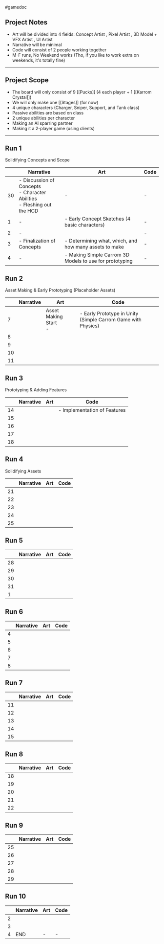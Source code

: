 #gamedoc
## Project Notes
* Art will be divided into 4 fields: Concept Artist , Pixel Artist , 3D Model + VFX Artist , UI Artist
* Narrative will be minimal
* Code will consist of 2 people working together
* M-F runs, No Weekend works (Tho, if you like to work extra on weekends, it's totally fine)
---
## Project Scope
* The board will only consist of 9 [[Pucks]] (4 each player + 1 [[Karrom Crystal]])
* We will only make one [[Stages]] (for now)
* 4 unique characters (Charger, Sniper, Support, and Tank class)
* Passive abilities are based on class
* 2 unique abilities per character
* Making an AI sparring partner
* Making it a 2-player game (using clients)
---
## Run 1
Solidifying Concepts and Scope

|     | Narrative                                                                   | Art                                                     | Code |
| --- | --------------------------------------------------------------------------- | ------------------------------------------------------- | ---- |
| 30  | - Discussion of Concepts<br>- Character Abilities<br>- Fleshing out the HCD | -                                                       | -    |
| 1   | -                                                                           | - Early Concept Sketches (4 basic characters)           | -    |
| 2   | -                                                                           |                                                         | -    |
| 3   | - Finalization of Concepts                                                  | - Determining what, which, and how many assets to make  | -    |
| 4   | -                                                                           | - Making Simple Carrom 3D Models to use for prototyping | -    |

## Run 2
Asset Making & Early Prototyping (Placeholder Assets)

|     | Narrative | Art                     | Code                                                         |
| --- | --------- | ----------------------- | ------------------------------------------------------------ |
| 7   |           | Asset Making Start<br>- | - Early Prototype in Unity (Simple Carrom Game with Physics) |
| 8   |           |                         |                                                              |
| 9   |           |                         |                                                              |
| 10  |           |                         |                                                              |
| 11  |           |                         |                                                              |

## Run 3
Prototyping & Adding Features

|     | Narrative | Art | Code                         |
| --- | --------- | --- | ---------------------------- |
| 14  |           |     | - Implementation of Features |
| 15  |           |     |                              |
| 16  |           |     |                              |
| 17  |           |     |                              |
| 18  |           |     |                              |

## Run 4
Solidifying Assets

|     | Narrative | Art | Code |
| --- | --------- | --- | ---- |
| 21  |           |     |      |
| 22  |           |     |      |
| 23  |           |     |      |
| 24  |           |     |      |
| 25  |           |     |      |

## Run 5

|     | Narrative | Art | Code |
| --- | --------- | --- | ---- |
| 28  |           |     |      |
| 29  |           |     |      |
| 30  |           |     |      |
| 31  |           |     |      |
| 1   |           |     |      |

## Run 6

|     | Narrative | Art | Code |
| --- | --------- | --- | ---- |
| 4   |           |     |      |
| 5   |           |     |      |
| 6   |           |     |      |
| 7   |           |     |      |
| 8   |           |     |      |

## Run 7

|     | Narrative | Art | Code |
| --- | --------- | --- | ---- |
| 11  |           |     |      |
| 12  |           |     |      |
| 13  |           |     |      |
| 14  |           |     |      |
| 15  |           |     |      |

## Run 8

|     | Narrative | Art | Code |
| --- | --------- | --- | ---- |
| 18  |           |     |      |
| 19  |           |     |      |
| 20  |           |     |      |
| 21  |           |     |      |
| 22  |           |     |      |

## Run 9
|     | Narrative | Art | Code |
| --- | --------- | --- | ---- |
| 25  |           |     |      |
| 26  |           |     |      |
| 27  |           |     |      |
| 28  |           |     |      |
| 29  |           |     |      |
## Run 10

|     | Narrative | Art | Code |
| --- | --------- | --- | ---- |
| 2   |           |     |      |
| 3   |           |     |      |
| 4   | END       | -   | -    |


